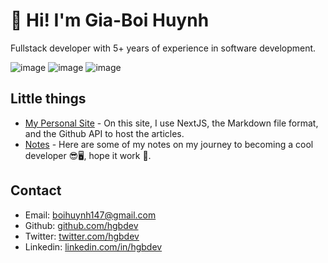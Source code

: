 # 👋 Hi! I'm Gia-Boi Huynh
Fullstack developer with 5+ years of experience in software development.

![image](https://user-images.githubusercontent.com/61721550/164292909-aca9ef22-dd86-4d24-a545-1cdff2edec42.png)
![image](https://user-images.githubusercontent.com/61721550/164293194-9967b08c-6ccb-4ecb-869d-8aedaae79792.png)
![image](https://user-images.githubusercontent.com/61721550/164293265-b7ff85c6-3253-47c2-9e2d-404032184cad.png)

## Little things
- [My Personal Site](https://www.hgbdev.site/) - On this site, I use NextJS, the Markdown file format, and the Github API to host the articles.
- [Notes](https://www.hgbdev.site/notes) - Here are some of my notes on my journey to becoming a cool developer 😎🖥️, hope it work 🤟.

## Contact
- Email: [boihuynh147@gmail.com](mailto://boihuynh147@gmail.com)
- Github: [github.com/hgbdev](https://github.com/hgbdev)
- Twitter: [twitter.com/hgbdev](https://twitter.com/hgbdev)
- Linkedin: [linkedin.com/in/hgbdev](https://www.linkedin.com/in/hgbdev/)
